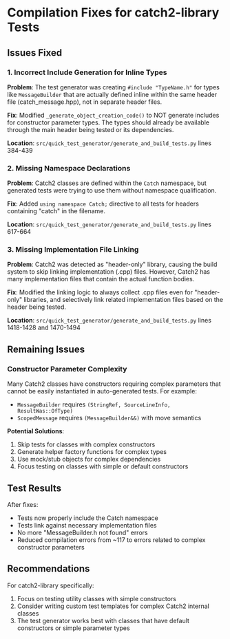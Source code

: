 # Compilation Fixes for catch2-library Tests

## Issues Fixed

### 1. **Incorrect Include Generation for Inline Types**
**Problem**: The test generator was creating `#include "TypeName.h"` for types like `MessageBuilder` that are actually defined inline within the same header file (catch_message.hpp), not in separate header files.

**Fix**: Modified `_generate_object_creation_code()` to NOT generate includes for constructor parameter types. The types should already be available through the main header being tested or its dependencies.

**Location**: `src/quick_test_generator/generate_and_build_tests.py` lines 384-439

### 2. **Missing Namespace Declarations**
**Problem**: Catch2 classes are defined within the `Catch` namespace, but generated tests were trying to use them without namespace qualification.

**Fix**: Added `using namespace Catch;` directive to all tests for headers containing "catch" in the filename.

**Location**: `src/quick_test_generator/generate_and_build_tests.py` lines 617-664

### 3. **Missing Implementation File Linking**
**Problem**: Catch2 was detected as "header-only" library, causing the build system to skip linking implementation (.cpp) files. However, Catch2 has many implementation files that contain the actual function bodies.

**Fix**: Modified the linking logic to always collect .cpp files even for "header-only" libraries, and selectively link related implementation files based on the header being tested.

**Location**: `src/quick_test_generator/generate_and_build_tests.py` lines 1418-1428 and 1470-1494

## Remaining Issues

### Constructor Parameter Complexity
Many Catch2 classes have constructors requiring complex parameters that cannot be easily instantiated in auto-generated tests. For example:
- `MessageBuilder` requires `(StringRef, SourceLineInfo, ResultWas::OfType)`
- `ScopedMessage` requires `(MessageBuilder&&)` with move semantics

**Potential Solutions**:
1. Skip tests for classes with complex constructors
2. Generate helper factory functions for complex types
3. Use mock/stub objects for complex dependencies
4. Focus testing on classes with simple or default constructors

## Test Results
After fixes:
- Tests now properly include the Catch namespace
- Tests link against necessary implementation files
- No more "MessageBuilder.h not found" errors
- Reduced compilation errors from ~117 to errors related to complex constructor parameters

## Recommendations
For catch2-library specifically:
1. Focus on testing utility classes with simple constructors
2. Consider writing custom test templates for complex Catch2 internal classes
3. The test generator works best with classes that have default constructors or simple parameter types


